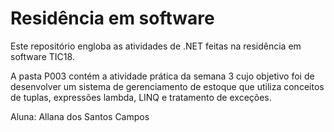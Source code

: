 # Residência em software 

Este repositório engloba as atividades de .NET feitas na residência em software TIC18.

A pasta P003 contém a atividade prática da semana 3 cujo objetivo foi de desenvolver um sistema de gerenciamento de estoque que utiliza conceitos de tuplas, expressões lambda, LINQ e tratamento de exceções.

Aluna: Allana dos Santos Campos
